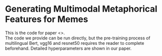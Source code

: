 # Generating Multimodal Metaphorical Features for Memes
This is the code for paper <<Generating Multimodal Metaphorical Features for Memes>>.  <br>
The code we provide can be run directly, but the pre-training process of multilingual Bert, vgg16 and resnet50 requires the reader to complete beforehand. Detailed hyperparameters are shown in our paper.
